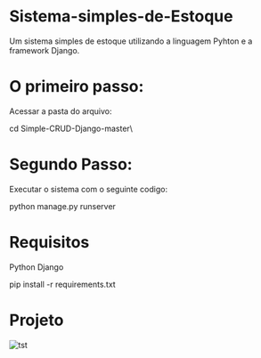 # Sistema-simples-de-Estoque
Um sistema simples de estoque utilizando a linguagem  Pyhton e a framework Django.

# O primeiro passo: 
Acessar a pasta do arquivo:

cd Simple-CRUD-Django-master\

# Segundo Passo:
Executar o sistema com o seguinte codigo:

python manage.py runserver

# Requisitos
Python
Django 

pip install -r requirements.txt

# Projeto
![tst](https://user-images.githubusercontent.com/73247255/145236245-3c070160-e39d-4444-8ebf-9a8408304cbc.png)
<br>
